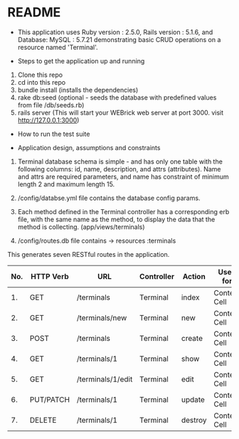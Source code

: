 # README

* This application uses Ruby version : 2.5.0, Rails version : 5.1.6, and Database: MySQL : 5.7.21 demonstrating basic CRUD operations on a resource named 'Terminal'.

* Steps to get the application up and running
1. Clone this repo
2. cd into this repo
3. bundle install  (installs the dependencies)
4. rake db:seed (optional - seeds the database with predefined values from file /db/seeds.rb)
5. rails server (This will start your WEBrick web server at port 3000. visit http://127.0.0.1:3000)

* How to run the test suite


* Application design, assumptions and constraints
1. Terminal database schema is simple - and has only one table with the following columns: id, name, description, and attrs (attributes). Name and attrs are required parameters, and name has constraint of minimum length 2 and maximum length 15.

2. /config/databse.yml file contains the database config params.

3. Each method defined in the Terminal controller has a corresponding erb file, with the same name as the method, to display the data that the method is collecting. (app/views/terminals)

4. /config/routes.db file contains -> resources :terminals

This generates seven RESTful routes in the application.

No. | HTTP Verb | URL | Controller | Action | Used for |
--| ------------- | ------------- | ------------- | ------------- | ------------- |
1. | GET  | /terminals | Terminal | index | Content Cell  |
2. | GET  | /terminals/new | Terminal | new | Content Cell  |
3. | POST | /terminals | Terminal  | create | Content Cell  |
4. | GET  | /terminals/1 | Terminal | show | Content Cell  |
5. | GET  | /terminals/1/edit | Terminal | edit | Content Cell  |
6. | PUT/PATCH  | /terminals/1 | Terminal | update | Content Cell  |
7. | DELETE  | /terminals/1 | Terminal | destroy | Content Cell  |
